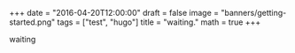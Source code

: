+++
date = "2016-04-20T12:00:00"
draft = false
image = "banners/getting-started.png"
tags = ["test", "hugo"]
title = "waiting."
math = true
+++

waiting